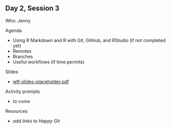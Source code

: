 ## Day 2, Session 3

Who: Jenny

Agenda

  * Using R Markdown and R with Git, GitHub, and RStudio (if not completed yet)
  * Remotes
  * Branches
  * Useful workflows (if time permits)
  
Slides

  * [wtf-slides-placeholder.pdf](wtf-slides-placeholder.pdf)
  
Activity prompts

  * *to come*
  
Resources

  * *add links to Happy Git*
